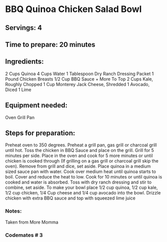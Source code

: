 # BBQ Quinoa Chicken Salad Bowl

## Servings: 4

## Time to prepare: 20 minutes

## Ingredients:
2 Cups Quinoa
4 Cups Water
1 Tablespoon Dry Ranch Dressing Packet
1 Pound Chicken Breasts
1/2 Cup BBQ Sauce + More To Top
2 Cups Kale, Roughly Chopped
1 Cup Monterey Jack Cheese, Shredded
1 Avocado, Diced
1 Lime


## Equipment needed:
Oven
Grill Pan

## Steps for preparation:
Preheat oven to 350 degrees.
Preheat a grill pan, gas grill or charcoal grill until hot. Toss the chicken in BBQ Sauce and place on the grill.  Grill for 5 minutes per side. 
Place in the oven and cook for 5 more minutes or until chicken is cooked through (If grilling on a gas grill or charcoal grill skip the oven).  Remove from grill and dice, set aside.
Place quinoa in a medium sized sauce pan with water.  Cook over medium heat until quinoa starts to boil.  Cover and reduce the heat to low.  Cook for 10 minutes or until quinoa is cooked and water is absorbed.  Toss with dry ranch dressing and stir to combine, set aside.
To make your bowl place 1/2 cup quinoa, 1/2 cup kale, 1/2 cup chicken, 1/4 Cup cheese and 1/4 cup avocado into the bowl. 
Drizzle chicken with extra BBQ sauce and top with squeezed lime juice


### Notes:
Taken from More Momma


### Codemates # 3 
